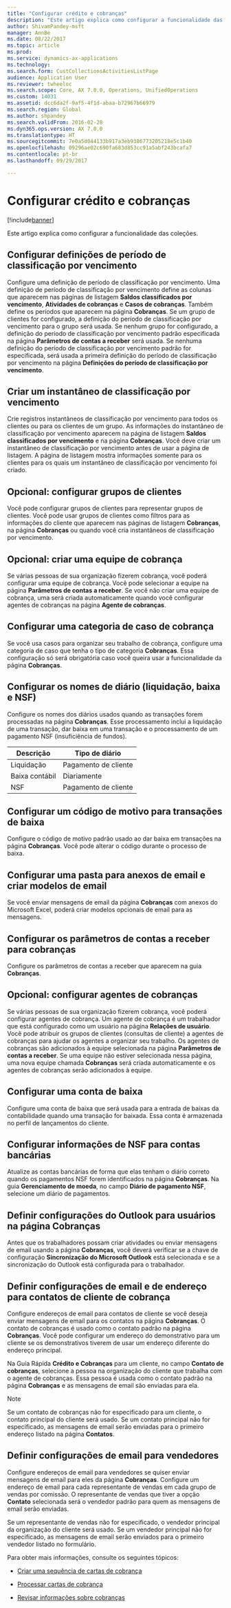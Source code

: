 ```yaml
---
title: "Configurar crédito e cobranças"
description: "Este artigo explica como configurar a funcionalidade das coleções."
author: ShivamPandey-msft
manager: AnnBe
ms.date: 08/22/2017
ms.topic: article
ms.prod: 
ms.service: dynamics-ax-applications
ms.technology: 
ms.search.form: CustCollectionsActivitiesListPage
audience: Application User
ms.reviewer: twheeloc
ms.search.scope: Core, AX 7.0.0, Operations, UnifiedOperations
ms.custom: 14031
ms.assetid: dcc6da2f-9af5-4f1d-abaa-b72967b66979
ms.search.region: Global
ms.author: shpandey
ms.search.validFrom: 2016-02-28
ms.dyn365.ops.version: AX 7.0.0
ms.translationtype: HT
ms.sourcegitcommit: 7e0a5d044133b917a3eb9386773205218e5c1b40
ms.openlocfilehash: 09296ae02c690fa683d853cc91a5abf243bcafa7
ms.contentlocale: pt-br
ms.lasthandoff: 09/29/2017

---
```


# <a name="set-up-credit-and-collections"></a>Configurar crédito e cobranças

[!include[banner](../includes/banner.md)]


Este artigo explica como configurar a funcionalidade das coleções.

<a name="set-up-aging-period-definitions"></a>Configurar definições de período de classificação por vencimento
-------------------------------

Configure uma definição de período de classificação por vencimento. Uma definição de período de classificação por vencimento define as colunas que aparecem nas páginas de listagem **Saldos classificados por vencimento**, **Atividades de cobranças** e **Casos de cobranças**. Também define os períodos que aparecem na página **Cobranças**. Se um grupo de clientes for configurado, a definição do período de classificação por vencimento para o grupo será usada. Se nenhum grupo for configurado, a definição do período de classificação por vencimento padrão especificada na página **Parâmetros de contas a receber** será usada. Se nenhuma definição do período de classificação por vencimento padrão for especificada, será usada a primeira definição do período de classificação por vencimento na página **Definições do período de classificação por vencimento**.

## <a name="create-an-aging-snapshot"></a>Criar um instantâneo de classificação por vencimento
Crie registros instantâneos de classificação por vencimento para todos os clientes ou para os clientes de um grupo. As informações do instantâneo de classificação por vencimento aparecem na página de listagem **Saldos classificados por vencimento** e na página **Cobranças**. Você deve criar um instantâneo de classificação por vencimento antes de usar a página de listagem. A página de listagem mostra informações somente para os clientes para os quais um instantâneo de classificação por vencimento foi criado.

## <a name="optional-set-up-customer-pools"></a>Opcional: configurar grupos de clientes
Você pode configurar grupos de clientes para representar grupos de clientes. Você pode usar grupos de clientes como filtros para as informações do cliente que aparecem nas páginas de listagem **Cobranças**, na página **Cobranças** ou quando você cria instantâneos de classificação por vencimento.

## <a name="optional-create-a-collections-team"></a>Opcional: criar uma equipe de cobrança
Se várias pessoas de sua organização fizerem cobrança, você poderá configurar uma equipe de cobrança. Você pode selecionar a equipe na página **Parâmetros de contas a receber**. Se você não criar uma equipe de cobrança, uma será criada automaticamente quando você configurar agentes de cobranças na página **Agente de cobranças**.

## <a name="set-up-a-collections-case-category"></a>Configurar uma categoria de caso de cobrança
Se você usa casos para organizar seu trabalho de cobrança, configure uma categoria de caso que tenha o tipo de categoria **Cobranças**. Essa configuração só será obrigatória caso você queira usar a funcionalidade da página **Cobranças**.

## <a name="set-up-journal-names-settlement-writeoff-and-nsf"></a>Configurar os nomes de diário (liquidação, baixa e NSF)
Configure os nomes dos diários usados quando as transações forem processadas na página **Cobranças**. Esse processamento inclui a liquidação de uma transação, dar baixa em uma transação e o processamento de um pagamento NSF (insuficiência de fundos).

| Descrição | Tipo de diário     |
|-------------|------------------|
| Liquidação  | Pagamento de cliente |
| Baixa contábil   | Diariamente            |
| NSF         | Pagamento de cliente |

## <a name="set-up-a-reason-code-for-writeoff-transactions"></a>Configurar um código de motivo para transações de baixa
Configure o código de motivo padrão usado ao dar baixa em transações na página **Cobranças**. Você pode alterar o código durante o processo de baixa.

## <a name="set-up-a-folder-for-email-attachments-and-create-email-templates"></a>Configurar uma pasta para anexos de email e criar modelos de email
Se você enviar mensagens de email da página **Cobranças** com anexos do Microsoft Excel, poderá criar modelos opcionais de email para as mensagens.

## <a name="set-up-accounts-receivable-parameters-for-collections"></a>Configurar os parâmetros de contas a receber para cobranças
Configure os parâmetros de contas a receber que aparecem na guia **Cobranças**.

## <a name="optional-set-up-collections-agents"></a>Opcional: configurar agentes de cobranças
Se várias pessoas de sua organização fizerem cobrança, você poderá configurar agentes de cobrança. Um agente de cobrança é um trabalhador que está configurado como um usuário na página **Relações de usuário**. Você pode atribuir os grupos de clientes (consultas de cliente) a agentes de cobranças para ajudar os agentes a organizar seu trabalho. Os agentes de cobranças são adicionados à equipe selecionada na página **Parâmetros de contas a receber**. Se uma equipe não estiver selecionada nessa página, uma nova equipe chamada **Cobranças** será criada automaticamente e os agentes de cobranças serão adicionados à equipe.

## <a name="set-up-a-writeoff-account"></a>Configurar uma conta de baixa
Configure uma conta de baixa que será usada para a entrada de baixas da contabilidade quando uma transação for baixada. Essa conta é armazenada no perfil de lançamentos do cliente.

## <a name="set-up-nsf-information-for-bank-accounts"></a>Configurar informações de NSF para contas bancárias
Atualize as contas bancárias de forma que elas tenham o diário correto quando os pagamentos NSF forem identificados na página **Cobranças**. Na guia **Gerenciamento de moeda**, no campo **Diário de pagamento NSF**, selecione um diário de pagamentos.

## <a name="set-up-outlook-settings-for-users-of-the-collections-page"></a>Definir configurações do Outlook para usuários na página Cobranças
Antes que os trabalhadores possam criar atividades ou enviar mensagens de email usando a página **Cobranças**, você deverá verificar se a chave de configuração **Sincronização do Microsoft Outlook** está selecionada e se a sincronização do Outlook está configurada para o trabalhador.

## <a name="set-up-email-and-address-settings-for-collections-customer-contacts"></a>Definir configurações de email e de endereço para contatos de cliente de cobrança
Configure endereços de email para contatos de cliente se você deseja enviar mensagens de email para os contatos na página **Cobranças**. O contato de cobranças é usado como o contato padrão na página **Cobranças**. Você pode configurar um endereço do demonstrativo para um cliente se os demonstrativos tiverem de usar um endereço diferente do endereço principal. 

Na Guia Rápida **Crédito e Cobranças** para um cliente, no campo **Contato de cobranças**, selecione a pessoa na organização do cliente que trabalha com o agente de cobranças. Essa pessoa é usada como o contato padrão na página **Cobranças** e as mensagens de email são enviadas para ela. 

> [!NOTE] 
> Se um contato de cobranças não for especificado para um cliente, o contato principal do cliente será usado. Se um contato principal não for especificado, as mensagens de email serão enviadas para o primeiro endereço listado na página **Contatos**.

## <a name="set-up-email-settings-for-salespeople"></a>Definir configurações de email para vendedores
Configure endereços de email para vendedores se quiser enviar mensagens de email para eles da página **Cobranças**. Configure um endereço de email para cada representante de vendas em cada grupo de vendas por comissão. O representante de vendas que tiver a opção **Contato** selecionada será o vendedor padrão para quem as mensagens de email serão enviadas. 

Se um representante de vendas não for especificado, o vendedor principal da organização do cliente será usado. Se um vendedor principal não for especificado, as mensagens de email serão enviados para o primeiro vendedor listado no formulário.


Para obter mais informações, consulte os seguintes tópicos:

 - [Criar uma sequência de cartas de cobrança](tasks/create-collection-letter-sequence.md)
 
 - [Processar cartas de cobrança](tasks/process-collection-letters.md)
 
 - [Revisar informações sobre cobranças](tasks/review-collections-information.md)


